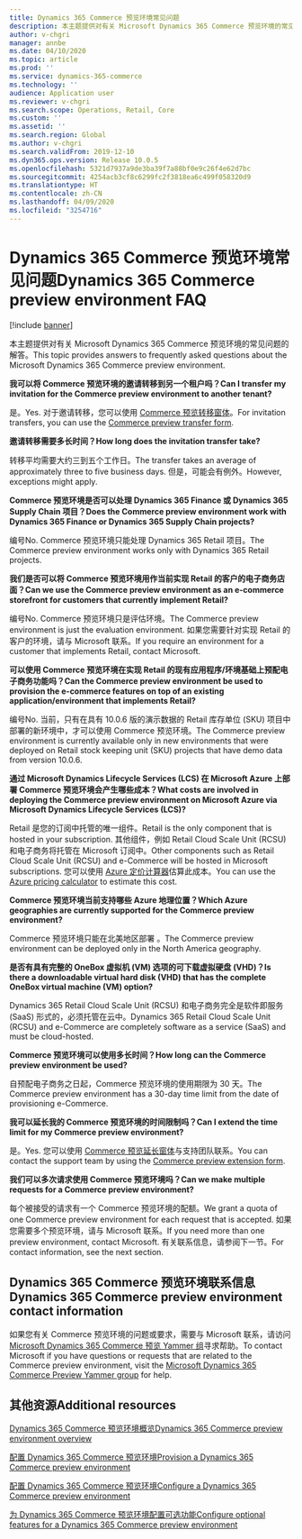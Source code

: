 ```yaml
---
title: Dynamics 365 Commerce 预览环境常见问题
description: 本主题提供对有关 Microsoft Dynamics 365 Commerce 预览环境的常见问题的解答。
author: v-chgri
manager: annbe
ms.date: 04/10/2020
ms.topic: article
ms.prod: ''
ms.service: dynamics-365-commerce
ms.technology: ''
audience: Application user
ms.reviewer: v-chgri
ms.search.scope: Operations, Retail, Core
ms.custom: ''
ms.assetid: ''
ms.search.region: Global
ms.author: v-chgri
ms.search.validFrom: 2019-12-10
ms.dyn365.ops.version: Release 10.0.5
ms.openlocfilehash: 5321d7937a9de3ba39f7a88bf0e9c26f4e62d7bc
ms.sourcegitcommit: 4254acb3cf8c6299fc2f3818ea6c499f058320d9
ms.translationtype: HT
ms.contentlocale: zh-CN
ms.lasthandoff: 04/09/2020
ms.locfileid: "3254716"
---
```

# <a name="dynamics-365-commerce-preview-environment-faq"></a><span data-ttu-id="5ee46-103">Dynamics 365 Commerce 预览环境常见问题</span><span class="sxs-lookup"><span data-stu-id="5ee46-103">Dynamics 365 Commerce preview environment FAQ</span></span>

[!include [banner](includes/banner.md)]

<span data-ttu-id="5ee46-104">本主题提供对有关 Microsoft Dynamics 365 Commerce 预览环境的常见问题的解答。</span><span class="sxs-lookup"><span data-stu-id="5ee46-104">This topic provides answers to frequently asked questions about the Microsoft Dynamics 365 Commerce preview environment.</span></span>

<span data-ttu-id="5ee46-105">**我可以将 Commerce 预览环境的邀请转移到另一个租户吗？**</span><span class="sxs-lookup"><span data-stu-id="5ee46-105">**Can I transfer my invitation for the Commerce preview environment to another tenant?**</span></span>

<span data-ttu-id="5ee46-106">是。</span><span class="sxs-lookup"><span data-stu-id="5ee46-106">Yes.</span></span> <span data-ttu-id="5ee46-107">对于邀请转移，您可以使用 [Commerce 预览转移窗体](https://aka.ms/Dynamics365CommercePreviewTransferForm)。</span><span class="sxs-lookup"><span data-stu-id="5ee46-107">For invitation transfers, you can use the [Commerce preview transfer form](https://aka.ms/Dynamics365CommercePreviewTransferForm).</span></span>

<span data-ttu-id="5ee46-108">**邀请转移需要多长时间？**</span><span class="sxs-lookup"><span data-stu-id="5ee46-108">**How long does the invitation transfer take?**</span></span>

<span data-ttu-id="5ee46-109">转移平均需要大约三到五个工作日。</span><span class="sxs-lookup"><span data-stu-id="5ee46-109">The transfer takes an average of approximately three to five business days.</span></span> <span data-ttu-id="5ee46-110">但是，可能会有例外。</span><span class="sxs-lookup"><span data-stu-id="5ee46-110">However, exceptions might apply.</span></span>

<span data-ttu-id="5ee46-111">**Commerce 预览环境是否可以处理 Dynamics 365 Finance 或 Dynamics 365 Supply Chain 项目？**</span><span class="sxs-lookup"><span data-stu-id="5ee46-111">**Does the Commerce preview environment work with Dynamics 365 Finance or Dynamics 365 Supply Chain projects?**</span></span>

<span data-ttu-id="5ee46-112">编号</span><span class="sxs-lookup"><span data-stu-id="5ee46-112">No.</span></span> <span data-ttu-id="5ee46-113">Commerce 预览环境只能处理 Dynamics 365 Retail 项目。</span><span class="sxs-lookup"><span data-stu-id="5ee46-113">The Commerce preview environment works only with Dynamics 365 Retail projects.</span></span>

<span data-ttu-id="5ee46-114">**我们是否可以将 Commerce 预览环境用作当前实现 Retail 的客户的电子商务店面？**</span><span class="sxs-lookup"><span data-stu-id="5ee46-114">**Can we use the Commerce preview environment as an e-commerce storefront for customers that currently implement Retail?**</span></span>

<span data-ttu-id="5ee46-115">编号</span><span class="sxs-lookup"><span data-stu-id="5ee46-115">No.</span></span> <span data-ttu-id="5ee46-116">Commerce 预览环境只是评估环境。</span><span class="sxs-lookup"><span data-stu-id="5ee46-116">The Commerce preview environment is just the evaluation environment.</span></span> <span data-ttu-id="5ee46-117">如果您需要针对实现 Retail 的客户的环境，请与 Microsoft 联系。</span><span class="sxs-lookup"><span data-stu-id="5ee46-117">If you require an environment for a customer that implements Retail, contact Microsoft.</span></span>

<span data-ttu-id="5ee46-118">**可以使用 Commerce 预览环境在实现 Retail 的现有应用程序/环境基础上预配电子商务功能吗？**</span><span class="sxs-lookup"><span data-stu-id="5ee46-118">**Can the Commerce preview environment be used to provision the e-commerce features on top of an existing application/environment that implements Retail?**</span></span>

<span data-ttu-id="5ee46-119">编号</span><span class="sxs-lookup"><span data-stu-id="5ee46-119">No.</span></span> <span data-ttu-id="5ee46-120">当前，只有在具有 10.0.6 版的演示数据的 Retail 库存单位 (SKU) 项目中部署的新环境中，才可以使用 Commerce 预览环境。</span><span class="sxs-lookup"><span data-stu-id="5ee46-120">The Commerce preview environment is currently available only in new environments that were deployed on Retail stock keeping unit (SKU) projects that have demo data from version 10.0.6.</span></span>

<span data-ttu-id="5ee46-121">**通过 Microsoft Dynamics Lifecycle Services (LCS) 在 Microsoft Azure 上部署 Commerce 预览环境会产生哪些成本？**</span><span class="sxs-lookup"><span data-stu-id="5ee46-121">**What costs are involved in deploying the Commerce preview environment on Microsoft Azure via Microsoft Dynamics Lifecycle Services (LCS)?**</span></span>

<span data-ttu-id="5ee46-122">Retail 是您的订阅中托管的唯一组件。</span><span class="sxs-lookup"><span data-stu-id="5ee46-122">Retail is the only component that is hosted in your subscription.</span></span> <span data-ttu-id="5ee46-123">其他组件，例如 Retail Cloud Scale Unit (RCSU) 和电子商务将托管在 Microsoft 订阅中。</span><span class="sxs-lookup"><span data-stu-id="5ee46-123">Other components such as Retail Cloud Scale Unit (RCSU) and e-Commerce will be hosted in Microsoft subscriptions.</span></span> <span data-ttu-id="5ee46-124">您可以使用 [Azure 定价计算器](https://azure.microsoft.com/pricing/calculator/)估算此成本。</span><span class="sxs-lookup"><span data-stu-id="5ee46-124">You can use the [Azure pricing calculator](https://azure.microsoft.com/pricing/calculator/) to estimate this cost.</span></span>

<span data-ttu-id="5ee46-125">**Commerce 预览环境当前支持哪些 Azure 地理位置？**</span><span class="sxs-lookup"><span data-stu-id="5ee46-125">**Which Azure geographies are currently supported for the Commerce preview environment?**</span></span>

<span data-ttu-id="5ee46-126">Commerce 预览环境只能在北美地区部署 。</span><span class="sxs-lookup"><span data-stu-id="5ee46-126">The Commerce preview environment can be deployed only in the North America geography.</span></span>

<span data-ttu-id="5ee46-127">**是否有具有完整的 OneBox 虚拟机 (VM) 选项的可下载虚拟硬盘 (VHD)？**</span><span class="sxs-lookup"><span data-stu-id="5ee46-127">**Is there a downloadable virtual hard disk (VHD) that has the complete OneBox virtual machine (VM) option?**</span></span>

<span data-ttu-id="5ee46-128">Dynamics 365 Retail Cloud Scale Unit (RCSU) 和电子商务完全是软件即服务 (SaaS) 形式的，必须托管在云中。</span><span class="sxs-lookup"><span data-stu-id="5ee46-128">Dynamics 365 Retail Cloud Scale Unit (RCSU) and e-Commerce are completely software as a service (SaaS) and must be cloud-hosted.</span></span>

<span data-ttu-id="5ee46-129">**Commerce 预览环境可以使用多长时间？**</span><span class="sxs-lookup"><span data-stu-id="5ee46-129">**How long can the Commerce preview environment be used?**</span></span>

<span data-ttu-id="5ee46-130">自预配电子商务之日起，Commerce 预览环境的使用期限为 30 天。</span><span class="sxs-lookup"><span data-stu-id="5ee46-130">The Commerce preview environment has a 30-day time limit from the date of provisioning e-Commerce.</span></span>

<span data-ttu-id="5ee46-131">**我可以延长我的 Commerce 预览环境的时间限制吗？**</span><span class="sxs-lookup"><span data-stu-id="5ee46-131">**Can I extend the time limit for my Commerce preview environment?**</span></span>

<span data-ttu-id="5ee46-132">是。</span><span class="sxs-lookup"><span data-stu-id="5ee46-132">Yes.</span></span> <span data-ttu-id="5ee46-133">您可以使用 [Commerce 预览延长窗体](https://aka.ms/Dynamics365CommercePreviewExtensionForm)与支持团队联系。</span><span class="sxs-lookup"><span data-stu-id="5ee46-133">You can contact the support team by using the [Commerce preview extension form](https://aka.ms/Dynamics365CommercePreviewExtensionForm).</span></span>

<span data-ttu-id="5ee46-134">**我们可以多次请求使用 Commerce 预览环境吗？**</span><span class="sxs-lookup"><span data-stu-id="5ee46-134">**Can we make multiple requests for a Commerce preview environment?**</span></span>

<span data-ttu-id="5ee46-135">每个被接受的请求有一个 Commerce 预览环境的配额。</span><span class="sxs-lookup"><span data-stu-id="5ee46-135">We grant a quota of one Commerce preview environment for each request that is accepted.</span></span> <span data-ttu-id="5ee46-136">如果您需要多个预览环境，请与 Microsoft 联系。</span><span class="sxs-lookup"><span data-stu-id="5ee46-136">If you need more than one preview environment, contact Microsoft.</span></span> <span data-ttu-id="5ee46-137">有关联系信息，请参阅下一节。</span><span class="sxs-lookup"><span data-stu-id="5ee46-137">For contact information, see the next section.</span></span>

## <a name="dynamics-365-commerce-preview-environment-contact-information"></a><span data-ttu-id="5ee46-138">Dynamics 365 Commerce 预览环境联系信息</span><span class="sxs-lookup"><span data-stu-id="5ee46-138">Dynamics 365 Commerce preview environment contact information</span></span>

<span data-ttu-id="5ee46-139">如果您有关 Commerce 预览环境的问题或要求，需要与 Microsoft 联系，请访问 [Microsoft Dynamics 365 Commerce 预览 Yammer 组](https://aka.ms/Dynamics365CommercePreviewYammer)寻求帮助。</span><span class="sxs-lookup"><span data-stu-id="5ee46-139">To contact Microsoft if you have questions or requests that are related to the Commerce preview environment, visit the [Microsoft Dynamics 365 Commerce Preview Yammer group](https://aka.ms/Dynamics365CommercePreviewYammer) for help.</span></span>

## <a name="additional-resources"></a><span data-ttu-id="5ee46-140">其他资源</span><span class="sxs-lookup"><span data-stu-id="5ee46-140">Additional resources</span></span>

[<span data-ttu-id="5ee46-141">Dynamics 365 Commerce 预览环境概览</span><span class="sxs-lookup"><span data-stu-id="5ee46-141">Dynamics 365 Commerce preview environment overview</span></span>](cpe-overview.md)

[<span data-ttu-id="5ee46-142">配置 Dynamics 365 Commerce 预览环境</span><span class="sxs-lookup"><span data-stu-id="5ee46-142">Provision a Dynamics 365 Commerce preview environment</span></span>](provisioning-guide.md)

[<span data-ttu-id="5ee46-143">配置 Dynamics 365 Commerce 预览环境</span><span class="sxs-lookup"><span data-stu-id="5ee46-143">Configure a Dynamics 365 Commerce preview environment</span></span>](cpe-post-provisioning.md)

[<span data-ttu-id="5ee46-144">为 Dynamics 365 Commerce 预览环境配置可选功能</span><span class="sxs-lookup"><span data-stu-id="5ee46-144">Configure optional features for a Dynamics 365 Commerce preview environment</span></span>](cpe-optional-features.md)

